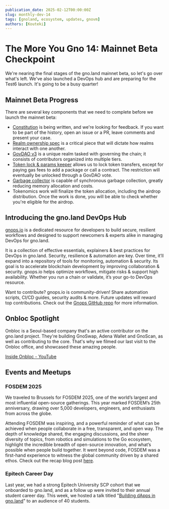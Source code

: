 ```yaml
---
publication_date: 2025-02-12T00:00:00Z
slug: monthly-dev-14
tags: [gnoland, ecosystem, updates, gnovm]
authors: [Kouteki]
---
```


# The More You Gno 14: Mainnet Beta Checkpoint

We're nearing the final stages of the gno.land mainnet beta, so let's go over what's left. We've also launched a DevOps hub and are preparing for the Test6 launch. It's going to be a busy quarter!

## Mainnet Beta Progress

There are several key components that we need to complete before we launch the mainnet beta:
* [Constitution](https://github.com/gnolang/genesis) is being written, and we're looking for feedback. If you want to be part of the history, open an issue or a PR, leave comments and present your case.
* [Realm ownership spec](https://github.com/gnolang/gno/issues/2743) is a critical piece that will dictate how realms interact with one another.
* [GovDAO v3](https://github.com/gnolang/gno/issues/3078) is a unique realm tasked with governing the chain; it consists of contributors organized into multiple tiers.
* [Token lock & params keeper](https://github.com/gnolang/gno/pull/3176) allows us to lock token transfers, except for paying gas fees to add a package or call a contract. The restriction will eventually be unlocked through a GovDAO vote.
* [Garbage collector](https://github.com/gnolang/gno/issues/266) is capable of synchronous garbage collection, greatly reducing memory allocation and costs.
* Tokenomics work will finalize the token allocation, including the airdrop distribution. Once the work is done, you will be able to check whether you're eligible for the airdrop.

## Introducing the gno.land DevOps Hub

[gnops.io](https://gnops.io/) is a dedicated resource for developers to build secure, resilient workflows and designed to support newcomers & experts alike in managing DevOps for gno.land.

It is a collection of effective essentials, explainers & best practices for DevOps in gno.land. Security, resilience & automation are key. Over time, it’ll expand into a repository of tools for monitoring, automation & security. Its goal is to accelerate blockchain development by improving collaboration & security. gnops.io helps optimize workflows, mitigate risks & support high availability. Whether you run a chain or validate, it’s your go-to DevOps resource.

Want to contribute? gnops.io is community-driven! Share automation scripts, CI/CD guides, security audits & more. Future updates will reward top contributions. Check out the [Gnops GitHub repo](https://github.com/gnoverse/gnops) for more information.

## Onbloc Spotlight

Onbloc is a Seoul-based company that's an active contributor on the gno.land project. They're building GnoSwap, Adena Wallet and GnoScan, as well as contributing to the core. That's why we filmed our last visit to the Onbloc office, and showcased these amazing people.

[Inside Onbloc - YouTube](https://www.youtube.com/watch?v=7umxHYDJ4Bk)

## Events and Meetups

### FOSDEM 2025

We traveled to Brussels for FOSDEM 2025, one of the world’s largest and most influential open-source gatherings. This year marked FOSDEM’s 25th anniversary, drawing over 5,000 developers, engineers, and enthusiasts from across the globe.

Attending FOSDEM was inspiring, and a powerful reminder of what can be achieved when people collaborate in a free, transparent, and open way. The depth of knowledge shared, the engaging discussions, and the sheer diversity of topics, from robotics and simulations to the Go ecosystem, highlight the incredible breadth of open-source innovation, and what’s possible when people build together. It went beyond code, FOSDEM was a first-hand experience to witness the global community driven by a shared ethos.
Check out the recap blog post [here](/r/gnoland/blog:p/fosdem-2025).

### Epitech Career Day

Last year, we had a strong Epitech University SCP cohort that we onboarded to gno.land, and as a follow up were invited to their annual student career day. This week, we hosted a talk titled "[Building dApps in gno.land](https://github.com/gnolang/workshops/blob/main/presentations/2025-02-05--epitech--leon/building-dapps.pdf)" to an audience of 40 students.